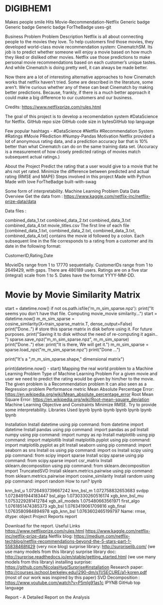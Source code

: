 # DIGIBHEM1
Makes people smile
Hits
Movie-Recommendation-Netflix
Generic badge Generic badge Generic badge ForTheBadge uses-git

Business Problem
Problem Description
Netflix is all about connecting people to the movies they love. To help customers find those movies, they developed world-class movie recommendation system: CinematchSM. Its job is to predict whether someone will enjoy a movie based on how much they liked or disliked other movies. Netflix use those predictions to make personal movie recommendations based on each customer’s unique tastes. And while Cinematch is doing pretty well, it can always be made better.

Now there are a lot of interesting alternative approaches to how Cinematch works that netflix haven’t tried. Some are described in the literature, some aren’t. We’re curious whether any of these can beat Cinematch by making better predictions. Because, frankly, if there is a much better approach it could make a big difference to our customers and our business.

Credits: https://www.netflixprize.com/rules.html

The goal of this project is to develop a recomendation system #DataScience for Netflix.
GitHub repo size GitHub code size in bytesGitHub top language

Few popular hashtags -
#DataScience #Netflix #Recommendation System
#Ratings #Movie PRediction #Numpy-Pandas
Motivation
Netflix provided a lot of anonymous rating data, and a prediction accuracy bar that is 10% better than what Cinematch can do on the same training data set. (Accuracy is a measurement of how closely predicted ratings of movies match subsequent actual ratings.)

About the Project
Predict the rating that a user would give to a movie that he ahs not yet rated.
Minimize the difference between predicted and actual rating (RMSE and MAPE)
Steps involved in this project
Made with Python Made with love ForTheBadge built-with-swag

Some form of interpretability.
Machine Learning Problem
Data
Data Overview
Get the data from : https://www.kaggle.com/netflix-inc/netflix-prize-data/data

Data files :

combined_data_1.txt
combined_data_2.txt
combined_data_3.txt
combined_data_4.txt
movie_titles.csv
The first line of each file [combined_data_1.txt, combined_data_2.txt, combined_data_3.txt, combined_data_4.txt] contains the movie id followed by a colon. Each subsequent line in the file corresponds to a rating from a customer and its date in the following format:

CustomerID,Rating,Date

MovieIDs range from 1 to 17770 sequentially. CustomerIDs range from 1 to 2649429, with gaps. There are 480189 users. Ratings are on a five star (integral) scale from 1 to 5. Dates have the format YYYY-MM-DD.

# Movie by Movie Similarity Matrix
start = datetime.now()
if not os.path.isfile('m_m_sim_sparse.npz'):
    print("It seems you don't have that file. Computing movie_movie similarity...")
    start = datetime.now()
    m_m_sim_sparse = cosine_similarity(X=train_sparse_matrix.T, dense_output=False)
    print("Done..")
    # store this sparse matrix in disk before using it. For future purposes.
    print("Saving it to disk without the need of re-computing it again.. ")
    sparse.save_npz("m_m_sim_sparse.npz", m_m_sim_sparse)
    print("Done..")
else:
    print("It is there, We will get it.")
    m_m_sim_sparse = sparse.load_npz("m_m_sim_sparse.npz")
    print("Done ...")

print("It's a ",m_m_sim_sparse.shape," dimensional matrix")

print(datetime.now() - start)
Mapping the real world problem to a Machine Learning Problem
Type of Machine Learning Problem
For a given movie and user we need to predict the rating would be given by him/her to the movie.
The given problem is a Recommendation problem
It can also seen as a Regression problem
Performance metric
Mean Absolute Percentage Error: https://en.wikipedia.org/wiki/Mean_absolute_percentage_error
Root Mean Square Error: https://en.wikipedia.org/wiki/Root-mean-square_deviation
Machine Learning Objective and Constraints
Minimize RMSE.
Try to provide some interpretability.
Libraries Used
Ipynb Ipynb Ipynb Ipynb Ipynb Ipynb Ipynb

Installation
Install datetime using pip command: from datetime import datetime
Install pandas using pip command: import pandas as pd
Install numpy using pip command: import numpy as np
Install matplotlib using pip command: import matplotlib
Install matplotlib.pyplot using pip command: import matplotlib.pyplot as plt
Install seaborn using pip command: import seaborn as sns
Install os using pip command: import os
Install scipy using pip command: from scipy import sparse
Install scipy.sparse using pip command: from scipy.sparse import csr_matrix
Install sklearn.decomposition using pip command: from sklearn.decomposition import TruncatedSVD
Install sklearn.metrics.pairwise using pip command: from sklearn.metrics.pairwise import cosine_similarity
Install random using pip command: import random
How to run?
Ipynb

knn_bsl_u         1.0726493739667242
knn_bsl_m          1.072758832653683
svdpp             1.0728491944183447
bsl_algo          1.0730330260516174
xgb_knn_bsl_mu    1.0753229281412784
xgb_all_models     1.075480663561971
first_algo        1.0761851474385373
xgb_bsl           1.0763419061709816
xgb_final         1.0763580984894978
xgb_knn_bsl       1.0763602465199797
Name: rmse, dtype: object
Project Reports
report

Download for the report.
Useful Links
https://www.netflixprize.com/rules.html
https://www.kaggle.com/netflix-inc/netflix-prize-data
Netflix blog: https://medium.com/netflix-techblog/netflix-recommendations-beyond-the-5-stars-part-1-55838468f429 (very nice blog)
surprise library: http://surpriselib.com/ (we use many models from this library)
surprise library doc: http://surprise.readthedocs.io/en/stable/getting_started.html (we use many models from this library)
installing surprise: https://github.com/NicolasHug/Surprise#installation
Research paper: http://courses.ischool.berkeley.edu/i290-dm/s11/SECURE/a1-koren.pdf (most of our work was inspired by this paper)
SVD Decomposition : https://www.youtube.com/watch?v=P5mlg91as1c
IPYNB GitHub top language

Report - A Detailed Report on the Analysis
